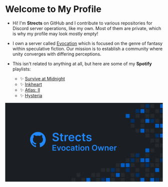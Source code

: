 # Welcome to My Profile

* Hi! I'm **Strects** on GitHub and I contribute to various repositories for Discord server operations, like my own. Most of them are private, which is why my profile may look mostly empty!

* I own a server called [Evocation](https://discord.com/invite/8XZUSks) which is focused on the genre of fantasy within speculative fiction. Our mission is to establish a community where unity converges with differing perceptions.

* This isn't related to anything at all, but here are some of my **Spotify** playlists:
  * ✨ [Survive at Midnight](https://open.spotify.com/playlist/2ODPtC7eoxU3SNGs8pkDMG?si=e69e68c43ffe497d)
  * ✨ [Inkheart](https://open.spotify.com/playlist/4IYpp9GXljKPp5rCXpQbyV?si=242fb522d0524067)
  * ✨ [Atlas: II](https://open.spotify.com/playlist/4xDcnDGRohPYuMwUDYyWWp?si=4917e985d3ad43dc)
  * ✨ [Hysteria](https://open.spotify.com/playlist/0H6WXWDuN1pucbK0kV8CEQ?si=04dd60037b124fc9)

![Banner](Banner.png)
